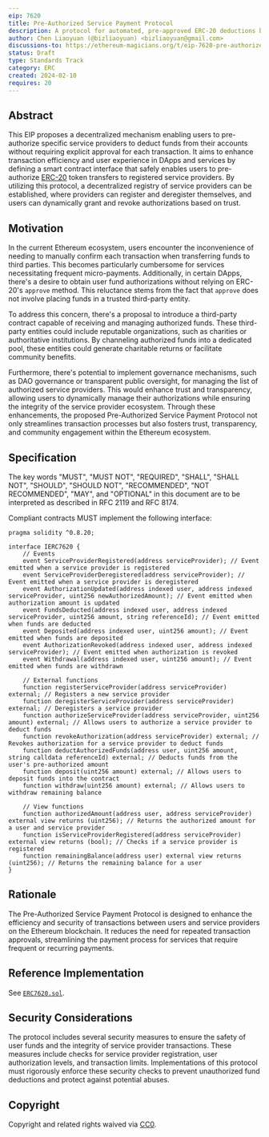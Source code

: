 ```yaml
---
eip: 7620
title: Pre-Authorized Service Payment Protocol
description: A protocol for automated, pre-approved ERC-20 deductions by authorized providers.
author: Chen Liaoyuan (@bizliaoyuan) <bizliaoyuan@gmail.com>
discussions-to: https://ethereum-magicians.org/t/eip-7620-pre-authorized-service-payment-protocol/18586
status: Draft
type: Standards Track
category: ERC
created: 2024-02-10
requires: 20
---
```


## Abstract

This EIP proposes a decentralized mechanism enabling users to pre-authorize specific service providers to deduct funds from their accounts without requiring explicit approval for each transaction. It aims to enhance transaction efficiency and user experience in DApps and services by defining a smart contract interface that safely enables users to pre-authorize [ERC-20](./eip-20.md) token transfers to registered service providers. By utilizing this protocol, a decentralized registry of service providers can be established, where providers can register and deregister themselves, and users can dynamically grant and revoke authorizations based on trust.

## Motivation

In the current Ethereum ecosystem, users encounter the inconvenience of needing to manually confirm each transaction when transferring funds to third parties. This becomes particularly cumbersome for services necessitating frequent micro-payments. Additionally, in certain DApps, there's a desire to obtain user fund authorizations without relying on ERC-20's `approve` method. This reluctance stems from the fact that `approve` does not involve placing funds in a trusted third-party entity.

To address this concern, there's a proposal to introduce a third-party contract capable of receiving and managing authorized funds. These third-party entities could include reputable organizations, such as charities or authoritative institutions. By channeling authorized funds into a dedicated pool, these entities could generate charitable returns or facilitate community benefits.

Furthermore, there's potential to implement governance mechanisms, such as DAO governance or transparent public oversight, for managing the list of authorized service providers. This would enhance trust and transparency, allowing users to dynamically manage their authorizations while ensuring the integrity of the service provider ecosystem. Through these enhancements, the proposed Pre-Authorized Service Payment Protocol not only streamlines transaction processes but also fosters trust, transparency, and community engagement within the Ethereum ecosystem.

## Specification

The key words "MUST", "MUST NOT", "REQUIRED", "SHALL", "SHALL NOT", "SHOULD", "SHOULD NOT", "RECOMMENDED", "NOT RECOMMENDED", "MAY", and "OPTIONAL" in this document are to be interpreted as described in RFC 2119 and RFC 8174.

Compliant contracts MUST implement the following interface:

```solidity
pragma solidity ^0.8.20;

interface IERC7620 {
    // Events
    event ServiceProviderRegistered(address serviceProvider); // Event emitted when a service provider is registered
    event ServiceProviderDeregistered(address serviceProvider); // Event emitted when a service provider is deregistered
    event AuthorizationUpdated(address indexed user, address indexed serviceProvider, uint256 newAuthorizedAmount); // Event emitted when authorization amount is updated
    event FundsDeducted(address indexed user, address indexed serviceProvider, uint256 amount, string referenceId); // Event emitted when funds are deducted
    event Deposited(address indexed user, uint256 amount); // Event emitted when funds are deposited
    event AuthorizationRevoked(address indexed user, address indexed serviceProvider); // Event emitted when authorization is revoked
    event Withdrawal(address indexed user, uint256 amount); // Event emitted when funds are withdrawn

    // External functions
    function registerServiceProvider(address serviceProvider) external; // Registers a new service provider
    function deregisterServiceProvider(address serviceProvider) external; // Deregisters a service provider
    function authorizeServiceProvider(address serviceProvider, uint256 amount) external; // Allows users to authorize a service provider to deduct funds
    function revokeAuthorization(address serviceProvider) external; // Revokes authorization for a service provider to deduct funds
    function deductAuthorizedFunds(address user, uint256 amount, string calldata referenceId) external; // Deducts funds from the user's pre-authorized amount
    function deposit(uint256 amount) external; // Allows users to deposit funds into the contract
    function withdraw(uint256 amount) external; // Allows users to withdraw remaining balance

    // View functions
    function authorizedAmount(address user, address serviceProvider) external view returns (uint256); // Returns the authorized amount for a user and service provider
    function isServiceProviderRegistered(address serviceProvider) external view returns (bool); // Checks if a service provider is registered
    function remainingBalance(address user) external view returns (uint256); // Returns the remaining balance for a user
}
```

## Rationale

The Pre-Authorized Service Payment Protocol is designed to enhance the efficiency and security of transactions between users and service providers on the Ethereum blockchain. It reduces the need for repeated transaction approvals, streamlining the payment process for services that require frequent or recurring payments.

## Reference Implementation

See [`ERC7620.sol`](../assets/eip-7620/contracts/ERC7620.sol).

## Security Considerations

The protocol includes several security measures to ensure the safety of user funds and the integrity of service provider transactions. These measures include checks for service provider registration, user authorization levels, and transaction limits. Implementations of this protocol must rigorously enforce these security checks to prevent unauthorized fund deductions and protect against potential abuses.

## Copyright

Copyright and related rights waived via [CC0](../LICENSE.md).